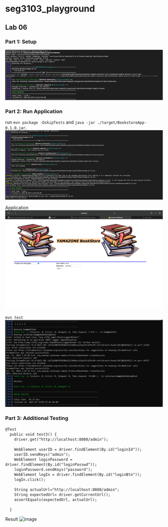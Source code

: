 # seg3103_playground
## Lab 06



### Part 1: Setup
![image](./assets/setup.png)


### Part 2: Run Application

run `mvn package -DskipTests` and `java -jar ./target/BookstoreApp-0.1.0.jar`.
![image](./assets/run.png)


Application
![image](./assets/application.png)

`mvn test`
![image](./assets/test.png)

### Part 3: Additional Testing

```
@Test
  public void test3() {
    driver.get("http://localhost:8080/admin");

    WebElement userID = driver.findElement(By.id("loginId"));
    userID.sendKeys("admin");
    WebElement loginPassword = driver.findElement(By.id("loginPasswd"));
    loginPassword.sendKeys("password");
    WebElement logIn = driver.findElement(By.id("loginBtn"));
    logIn.click();

    String actualUrl="http://localhost:8080/admin";
    String expectedUrl= driver.getCurrentUrl();
    assertEquals(expectedUrl, actualUrl);

  }
```

Result
![image](https://user-images.githubusercontent.com/55165117/125736910-36c93f9a-9f84-4559-8c90-785f359327c3.png)



